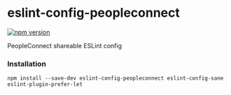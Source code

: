 # eslint-config-peopleconnect

[![npm version](https://badge.fury.io/js/eslint-config-peopleconnect.svg)](https://badge.fury.io/js/eslint-config-peopleconnect)

PeopleConnect shareable ESLint config

### Installation

```
npm install --save-dev eslint-config-peopleconnect eslint-config-sane eslint-plugin-prefer-let
```
